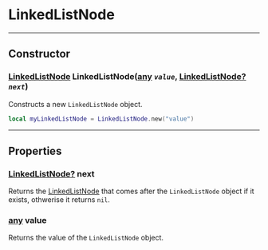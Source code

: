 # LinkedListNode

---

## Constructor

### [LinkedListNode](queue.md) LinkedListNode([any]() *`value`*, [LinkedListNode]()<u>[?](https://developer.roblox.com/en-us/articles/Nil)</u>  *`next`*)
Constructs a new `LinkedListNode` object.

```lua
local myLinkedListNode = LinkedListNode.new("value")
```

---

## Properties

### [LinkedListNode]()<u>[?](https://developer.roblox.com/en-us/articles/Nil)</u> next
Returns the [LinkedListNode]() that comes after the `LinkedListNode` object if it exists, othwerise it returns `nil`.

### [any]() value
Returns the value of the `LinkedListNode` object.